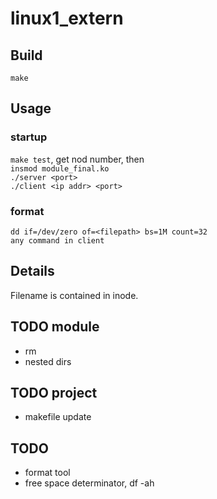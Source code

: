 # linux1_extern

## Build
`make`

## Usage
### startup
`make test`, get nod number, then  
`insmod module_final.ko`  
`./server <port>`  
`./client <ip addr> <port>`  

### format
`dd if=/dev/zero of=<filepath> bs=1M count=32`  
`any command in client`

## Details
Filename is contained in inode.

## TODO module
* rm
* nested dirs

## TODO project
* makefile update

## TODO
* format tool
* free space determinator, df -ah

